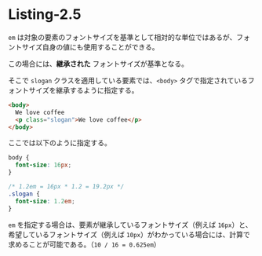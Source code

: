 # Listing-2.5

`em` は対象の要素のフォントサイズを基準として相対的な単位ではあるが、フォントサイズ自身の値にも使用することができる。

この場合には、**継承された** フォントサイズが基準となる。

そこで `slogan` クラスを適用している要素では、`<body>` タグで指定されているフォントサイズを継承するように指定する。

```html
<body>
  We love coffee
  <p class="slogan">We love coffee</p>
</body>
```

ここでは以下のように指定する。

```css
body {
  font-size: 16px;
}

/* 1.2em = 16px * 1.2 = 19.2px */
.slogan {
  font-size: 1.2em;
}
```

`em` を指定する場合は、要素が継承しているフォントサイズ（例えば `16px`）と、希望しているフォントサイズ（例えば `10px`）がわかっている場合には、計算で求めることが可能である。（`10 / 16 = 0.625em`）
